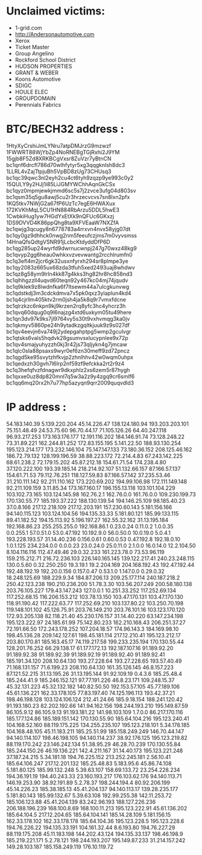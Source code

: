 
# Unclaimed victims:

 - 1-grid.com 
 - http://Andersonautomotive.com 
 - Xerox 
 - Ticket Master
 - Group Angelino
 - Rockford School District 
 - HUDSON PROPERTIES
 - GRANT & WEBER 
 - Koons Automotive
 - SDIGC
 - HOULE ELEC
 - GROUPDOMAIN
 - Perennials Fabrics
# BTC/BECH32 address :
1HtyXyCrshiJmLYNru7atpDMJrzG9mzwzf
1FWWRT88WjYbZp4NoRNEBgTGjRxhi2J9YM
15gjb8F5Zd8XRKBCgVxsr8ZuVzr7yBtnCN
bc1qnf6drcfl786d70wlhfytyr5xg3qqgknlsh8dc3
1LLRL4vZajTtpjuBh5VpBD8zUg73CHUsq3
bc1qc39qwc3nl2eyh2cu4ct6tyh9zqzp9ye993c0y2
15QULY9y2HJj1i85LiJGMYWChhAqnGkCSx
bc1qyz0mpmjewkjmmd6sc5s7j2zvce3ufg04d803sv
bc1qsm35q5gu8awj5cu2r3hrzecvcvs7sn8lxn2pfx
1KQ5tkv7NWjG2a67fP6UzTc7egE6HWAXux
172KVKhMqL5CU1HN884RbArzu5DDL5hwE3
1CwbkiHug1yw7HGdYxEtXk9nQFUc6GKxzj
1DS9DVVD4K86ppQhg8ta9XFVEaaW7NXZfA
bc1qwjg3qcugy8n6778783a4rrxvn4nvx58yjg07dt
bc1qy0gz9dhhck0nwg2nm5feeufczjms7m0vyvsmss
14HnaQfsQdtgVSNR91jLcbcKtdyddDfP6D
bc1qg285up24wyrfd9dwrnucwnpj247g70wxz48kg9
bc1qvyp2gg6heau0whkxvzvevwantg2rcchlrumfn0
bc1q3efl4m2jcr6gk32usxnfyrxh294sr8plmpe3ye
bc1qy2083z665ux68zda3tfuh5xed2493uaj8whdwv
bc1qz8g58ym9lrln4kk87g4kks3hg82hr8hc858nd3
bc1qlhhgzzll4uqvd60teqn92y467kc04mj74jqudv
bc1q9klek9z8lwdnfka6f7ltsewm44a7ulcgkunvwg
bc1qdstkdj3m3cdckdmva7x5pk0qxz3ylaplun4kd4
bc1q4cjrllm405ktv2rm0jsh4ja5k8q9r7vmxfdcne
bc1qlrzkzc6nkpn9kj9krzen2rq8yfc3hc4yhcrz3h
bc1qvq60dqug0q9l6najzg4xtd6uxkym05tu49here
bc1qn3dv97k9ks7jl9764vy5s30t9vxhvmqg3ka0jv
bc1qkmyv5860pe24h9ytadkzgqltkjuuk9z9s027df
bc1qv4eevjn6va749j2ydepgahptpg5wmp2gculvgr
bc1qtsks6vals5hqdvk28gsumvsxlucypnlee9x72p
bc1qv4smajyuhyzzh0kj3r42js73qljykn4g7jmcaw
bc1qlc0sla88psaxs9wyr0ef6zn30meff9zd72pncz
bc1qgd5ke95svytzhfkvjp2zhnlhhv42w0wqm0uhpx
bc1qedxzh30gvh7l6lrp2nf59zf9efckka2rt2r9z4
bc1q3hefqfvzfdnagwr9dkxphlz2xs6zem5r87hygh
bc1qxxe0uz8dp820mnl7q5w3a2z9y4zgq9cr6smlf6
bc1qq6mq20rx2h7u77hp5azyqn9qrr2009quqvdld3
# IP address :
54.183.140.39
5.139.220.204
45.14.226.47
138.124.180.94
193.203.203.101
75.151.48.49
24.53.75.60
96.70.44.17
71.105.126.26
64.40.247.118
96.93.217.253
173.163.176.177
12.191.116.202
184.146.91.74
73.128.248.22
73.31.89.221
162.244.81.252
172.83.155.195
5.141.22.50
188.93.130.254
195.123.214.177
173.232.146.104
75.147.147.133
73.180.36.152
208.125.46.162
186.72.79.132
128.199.196.59
38.88.223.172
72.214.4.83
67.243.142.225
68.61.238.2
72.179.15.202
45.87.212.18
154.61.71.54
174.238.4.80
37.120.222.100
193.39.185.14
218.214.92.107
51.132.66.157
87.166.57.137
154.61.71.53
79.112.76.251
118.127.59.83
87.166.57.142
37.235.53.46
31.210.111.142
92.211.110.162
173.220.69.202
194.99.106.98
172.111.149.148
92.211.109.159
3.11.85.34
173.167.160.17
196.155.13.118
103.101.104.229
103.102.73.165
103.124.145.98
162.76.2.1
162.76.0.0
161.76.0.0
109.230.199.73
170.130.55.77
185.193.37.222
188.130.139.54
194.146.25.109
98.185.40.23
37.0.8.166
217.12.218.109
217.12.203.191
157.230.60.143
5.181.156.166
94.140.115.123
103.124.104.56
194.135.33.33
5.181.80.121
185.99.133.115
89.41.182.52
194.15.113.92
5.196.197.27
162.55.32.162
31.13.195.184
192.168.86.23
255.255.255.0
192.168.86.1
0.23.0.24
0.11.0.2
1.0.0.35
0.0.255.1
57.0.51.0
53.0.47.192
10.192.9.0
56.0.50.0
10.0.19.0
5.0.4.1
193.228.193.57
31.14.40.236
0.156.0.61
0.60.0.53
0.47.192.8
192.18.0.10
1.0.1.125
234.234.0.0
0.0.0.23
23.0.24.0
25.0.11.0
2.1.0.0
16.0.14.0
12.2.104.50
8.104.116.116
112.47.49.46
29.0.32.233
161.223.78.0
73.53.96.119
159.215.212.71
216.72.236.103
226.140.165.145
139.122.217.41
240.23.248.115
130.0.5.60
0.32.250.250
19.3.19.1
19.2.204.169
204.168.192.43
192.47.192.44
192.48.192.19
192.20.0.156
0.157.0.47
0.53.1.0
1.147.0.0
0.29.0.32
18.248.125.69
188.229.9.34
184.87.206.13
209.25.177.114
240.187.218.2
250.42.123.238
190.210.236.200
51.78.3.30
103.56.207.249
200.58.180.138
203.76.105.227
179.43.147.243
127.0.0.1
10.251.33.252
117.252.69.134
117.252.68.15
116.206.153.212
103.78.13.150
103.47.170.131
103.47.170.130
118.91.190.42
117.222.63.77
117.252.69.210
103.137.80.22
103.250.70.198
119.148.101.102
45.126.75.91
203.76.149.210
203.76.101.16
103.123.170.120
172.93.205.138
82.118.21.40
45.230.176.157
31.14.40.220
63.147.234.198
195.123.222.97
24.185.61.99
75.142.80.233
162.210.168.43
206.251.37.27
72.191.66.50
172.243.178.252
107.204.18.57
174.96.143.3
184.169.98.10
198.45.136.28
209.142.127.61
198.45.181.114
217.12.210.41
195.123.212.17
203.80.170.81
185.163.45.17
74.119.217.58
199.233.235.194
170.130.55.44
128.201.76.252
66.29.138.17
61.177.172.13
192.187.107.16
91.189.92.20
91.189.92.38
91.189.92.39
91.189.92.19
91.189.92.40
91.189.92.41
185.191.34.120
208.10.64.130
193.27.228.64
193.27.228.65
193.57.40.49
71.168.131.157
71.6.199.23
208.110.64.130
161.35.126.145
46.8.157.223
87.121.52.215
31.13.195.26
31.13.195.144
91.92.109.19
0.4.3.6
185.25.48.4
185.244.41.9
185.246.152.121
97.77.191.226
46.8.23.171
109.248.15.37
45.32.131.223
45.32.132.182
140.82.50.50
192.153.57.105
45.77.189.106
45.61.136.221
162.33.178.105
77.83.197.40
74.125.196.113
193.42.37.21
198.46.198.128
103.124.106.124
212.41.24.66
185.9.18.154
188.241.120.42
91.193.180.23
82.202.192.66
141.94.162.156
198.244.193.210
195.149.87.59
86.105.9.12
86.105.9.13
91.193.181.22
141.98.103.109
1.7.0.0
86.217.170.116
185.177.124.86
185.189.151.142
170.130.55.90
185.64.104.216
195.123.240.41
104.168.52.160
88.119.175.225
134.255.235.107
195.123.218.101
5.34.178.185
104.168.48.105
45.11.183.211
185.25.51.99
185.158.249.249
146.70.44.147
94.140.114.107
198.46.198.105
94.140.114.237
38.92.176.125
195.123.219.82
88.119.170.242
23.146.242.134
51.38.95.29
46.28.70.239
170.130.55.84
185.244.150.26
46.19.136.221
142.4.211.167
31.14.40.173
195.123.221.248
37.187.24.215
5.34.181.18
194.76.225.152
213.252.245.181
2.56.10.41
185.64.106.247
217.12.201.132
185.25.48.83
5.183.95.6
45.86.74.108
5.181.80.125
185.99.132.248
5.39.63.107
158.69.133.72
23.254.228.234
194.36.191.19
194.40.243.33
23.160.193.217
176.103.62.176
94.140.113.71
146.19.253.90
38.92.191.89
5.2.78.37
198.244.194.4
80.92.206.199
45.14.226.23
185.38.185.13
45.41.204.137
94.140.113.17
139.28.235.177
5.181.80.143
185.99.132.67
5.39.63.108
192.99.255.38
142.11.253.72
185.106.123.88
45.41.204.139
83.242.96.193
188.127.226.236
206.188.196.239
168.100.8.69
168.100.11.213
195.123.222.91
45.61.136.202
185.64.104.5
217.12.204.65
185.64.104.141
185.14.28.109
5.181.156.15
162.33.178.102
162.33.178.178
185.64.104.36
195.123.228.5
195.123.228.6
194.76.226.22
194.135.33.191
104.161.32.44
8.6.193.80
194.76.227.29
88.119.175.208
45.11.183.198
144.202.43.124
194.135.33.137
198.46.198.9
185.219.221.171
5.2.78.121
198.244.193.207
195.149.87.233
31.214.157.242
149.28.103.187
185.158.249.119
176.10.119.72
